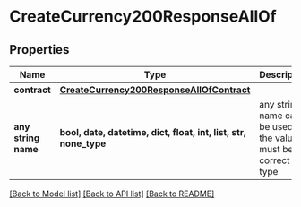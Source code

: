 # CreateCurrency200ResponseAllOf


## Properties
Name | Type | Description | Notes
------------ | ------------- | ------------- | -------------
**contract** | [**CreateCurrency200ResponseAllOfContract**](CreateCurrency200ResponseAllOfContract.md) |  | [optional] 
**any string name** | **bool, date, datetime, dict, float, int, list, str, none_type** | any string name can be used but the value must be the correct type | [optional]

[[Back to Model list]](../README.md#documentation-for-models) [[Back to API list]](../README.md#documentation-for-api-endpoints) [[Back to README]](../README.md)


